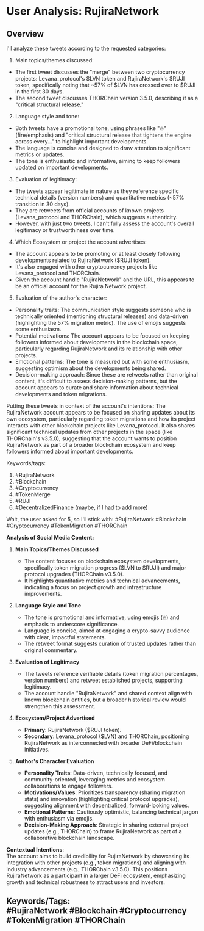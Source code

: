 # User Analysis: RujiraNetwork

## Overview

<think>
I'll analyze these tweets according to the requested categories:

1. Main topics/themes discussed:
- The first tweet discusses the "merge" between two cryptocurrency projects: Levana_protocol's $LVN token and RujiraNetwork's $RUJI token, specifically noting that ~57% of $LVN has crossed over to $RUJI in the first 30 days.
- The second tweet discusses THORChain version 3.5.0, describing it as a "critical structural release."

2. Language style and tone:
- Both tweets have a promotional tone, using phrases like "🔥" (fire/emphasis) and "critical structural release that tightens the engine across every..." to highlight important developments.
- The language is concise and designed to draw attention to significant metrics or updates.
- The tone is enthusiastic and informative, aiming to keep followers updated on important developments.

3. Evaluation of legitimacy:
- The tweets appear legitimate in nature as they reference specific technical details (version numbers) and quantitative metrics (~57% transition in 30 days).
- They are retweets from official accounts of known projects (Levana_protocol and THORChain), which suggests authenticity.
- However, with just two tweets, I can't fully assess the account's overall legitimacy or trustworthiness over time.

4. Which Ecosystem or project the account advertises:
- The account appears to be promoting or at least closely following developments related to RujiraNetwork ($RUJI token).
- It's also engaged with other cryptocurrency projects like Levana_protocol and THORChain.
- Given the account handle "RujiraNetwork" and the URL, this appears to be an official account for the Rujira Network project.

5. Evaluation of the author's character:
- Personality traits: The communication style suggests someone who is technically oriented (mentioning structural releases) and data-driven (highlighting the 57% migration metric). The use of emojis suggests some enthusiasm.
- Potential motivations: The account appears to be focused on keeping followers informed about developments in the blockchain space, particularly regarding RujiraNetwork and its relationship with other projects.
- Emotional patterns: The tone is measured but with some enthusiasm, suggesting optimism about the developments being shared.
- Decision-making approach: Since these are retweets rather than original content, it's difficult to assess decision-making patterns, but the account appears to curate and share information about technical developments and token migrations.

Putting these tweets in context of the account's intentions:
The RujiraNetwork account appears to be focused on sharing updates about its own ecosystem, particularly regarding token migrations and how its project interacts with other blockchain projects like Levana_protocol. It also shares significant technical updates from other projects in the space (like THORChain's v3.5.0), suggesting that the account wants to position RujiraNetwork as part of a broader blockchain ecosystem and keep followers informed about important developments.

Keywords/tags:
1. #RujiraNetwork
2. #Blockchain
3. #Cryptocurrency
4. #TokenMerge
5. #RUJI
6. #DecentralizedFinance (maybe, if I had to add more)

Wait, the user asked for 5, so I'll stick with:
#RujiraNetwork #Blockchain #Cryptocurrency #TokenMigration #THORChain
</think>

**Analysis of Social Media Content:**

1. **Main Topics/Themes Discussed**  
   - The content focuses on blockchain ecosystem developments, specifically token migration progress ($LVN to $RUJI) and major protocol upgrades (THORChain v3.5.0).  
   - It highlights quantitative metrics and technical advancements, indicating a focus on project growth and infrastructure improvements.

2. **Language Style and Tone**  
   - The tone is promotional and informative, using emojis (🔥) and emphasis to underscore significance.  
   - Language is concise, aimed at engaging a crypto-savvy audience with clear, impactful statements.  
   - The retweet format suggests curation of trusted updates rather than original commentary.

3. **Evaluation of Legitimacy**  
   - The tweets reference verifiable details (token migration percentages, version numbers) and retweet established projects, supporting legitimacy.  
   - The account handle "RujiraNetwork" and shared context align with known blockchain entities, but a broader historical review would strengthen this assessment.

4. **Ecosystem/Project Advertised**  
   - **Primary**: RujiraNetwork ($RUJI token).  
   - **Secondary**: Levana_protocol ($LVN) and THORChain, positioning RujiraNetwork as interconnected with broader DeFi/blockchain initiatives.

5. **Author's Character Evaluation**  
   - **Personality Traits**: Data-driven, technically focused, and community-oriented, leveraging metrics and ecosystem collaborations to engage followers.  
   - **Motivations/Values**: Prioritizes transparency (sharing migration stats) and innovation (highlighting critical protocol upgrades), suggesting alignment with decentralized, forward-looking values.  
   - **Emotional Patterns**: Cautiously optimistic, balancing technical jargon with enthusiasm via emojis.  
   - **Decision-Making Approach**: Strategic in sharing external project updates (e.g., THORChain) to frame RujiraNetwork as part of a collaborative blockchain landscape.

**Contextual Intentions**:  
The account aims to build credibility for RujiraNetwork by showcasing its integration with other projects (e.g., token migrations) and aligning with industry advancements (e.g., THORChain v3.5.0). This positions RujiraNetwork as a participant in a larger DeFi ecosystem, emphasizing growth and technical robustness to attract users and investors.

**Keywords/Tags**:  
#RujiraNetwork #Blockchain #Cryptocurrency #TokenMigration #THORChain
---
